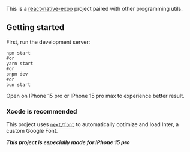 This is a [react-native-expo](https://expo.dev/) project paired with other programming utils.

## Getting started

First, run the development server:

```
npm start
#or
yarn start
#or
pnpm dev
#or
bun start
```

Open on IPhone 15 pro or IPhone 15 pro max to experience better result.

### Xcode is recommended

This project uses [`next/font`](https://nextjs.org/docs/basic-features/font-optimization) to automatically optimize and load Inter, a custom Google Font.

**_This project is especially made for IPhone 15 pro_**
